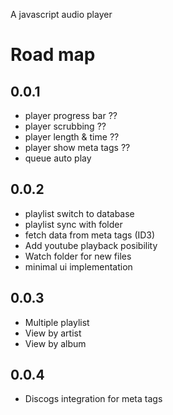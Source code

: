 A javascript audio player

# Road map

## 0.0.1

* player progress bar ??
* player scrubbing ??
* player length & time ??
* player show meta tags  ??
* queue auto play

## 0.0.2
* playlist switch to database
* playlist sync with folder
* fetch data from meta tags (ID3)
* Add youtube playback posibility
* Watch folder for new files
* minimal ui implementation

## 0.0.3
* Multiple playlist
* View by artist
* View by album

## 0.0.4
* Discogs integration for meta tags

